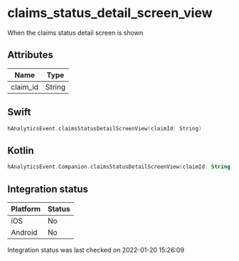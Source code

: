 # claims_status_detail_screen_view
When the claims status detail screen is shown

## Attributes

| Name      | Type |
| ----------- | ----------- |
| claim_id      | String       |

## Swift

```swift
hAnalyticsEvent.claimsStatusDetailScreenView(claimId: String)
```

## Kotlin

```kotlin
hAnalyticsEvent.Companion.claimsStatusDetailScreenView(claimId: String)
```

## Integration status

| Platform      | Status |
| ----------- | ----------- |
| iOS      |    No    |
| Android      | No       |

Integration status was last checked on 2022-01-20 15:26:09